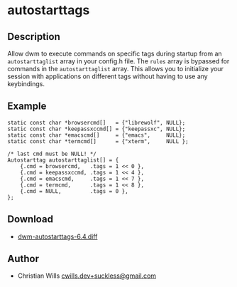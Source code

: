 autostarttags
=============

Description
-----------
Allow dwm to execute commands on specific tags during startup from an
`autostarttaglist` array in your config.h file. The `rules` array is bypassed for
commands in the `autostarttaglist` array. This allows you to initialize your session
with applications on different tags without having to use any keybindings. 

Example
-------

	static const char *browsercmd[]   = {"librewolf", NULL};
	static const char *keepassxccmd[] = {"keepassxc", NULL};
	static const char *emacscmd[]     = {"emacs",     NULL};
	static const char *termcmd[]      = {"xterm",     NULL };

	/* last cmd must be NULL! */
	Autostarttag autostarttaglist[] = {
		{.cmd = browsercmd,   .tags = 1 << 0 },
		{.cmd = keepassxccmd, .tags = 1 << 4 },
		{.cmd = emacscmd,     .tags = 1 << 7 },
		{.cmd = termcmd,      .tags = 1 << 8 },
		{.cmd = NULL,         .tags = 0 },
	};

Download
--------
* [dwm-autostarttags-6.4.diff](dwm-autostarttags-6.4.diff)

Author
------
* Christian Wills <cwills.dev+suckless@gmail.com>
